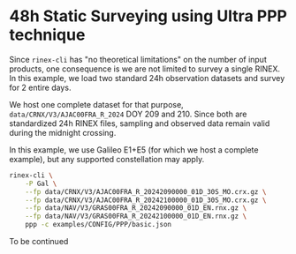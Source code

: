 48h Static Surveying using Ultra PPP technique
==============================================

Since `rinex-cli` has "no theoretical limitations" on the number of input
products, one consequence is we are not limited to survey a single RINEX.
In this example, we load two standard 24h observation datasets and survey for 2
entire days.

We host one complete dataset for that purpose, `data/CRNX/V3/AJAC00FRA_R_2024` 
DOY 209 and 210. Since both are standardized 24h RINEX files, sampling
and observed data remain valid during the midnight crossing.

In this example, we use Galileo E1+E5 (for which we host a complete example), but any supported constellation may apply.

```bash
rinex-cli \
    -P Gal \
    --fp data/CRNX/V3/AJAC00FRA_R_20242090000_01D_30S_MO.crx.gz \
    --fp data/CRNX/V3/AJAC00FRA_R_20242100000_01D_30S_MO.crx.gz \
    --fp data/NAV/V3/GRAS00FRA_R_20242090000_01D_EN.rnx.gz \
    --fp data/NAV/V3/GRAS00FRA_R_20242100000_01D_EN.rnx.gz \
    ppp -c examples/CONFIG/PPP/basic.json
```

To be continued
